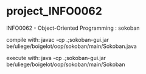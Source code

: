 # project_INFO0062
INFO0062 - Object-Oriented Programming : sokoban

compile with:
javac -cp .;sokoban-gui.jar be/uliege/boigelot/oop/sokoban/main/Sokoban.java

execute with:
java -cp .;sokoban-gui.jar be/uliege/boigelot/oop/sokoban/main/Sokoban
